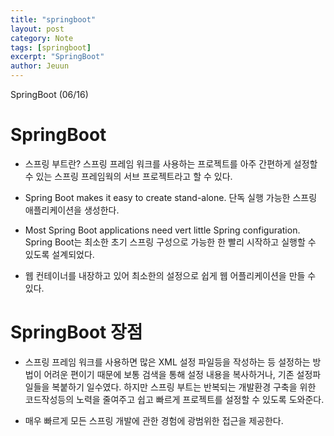 ```yaml
---
title: "springboot"
layout: post
category: Note
tags: [springboot]
excerpt: "SpringBoot"
author: Jeuun
---
```


SpringBoot (06/16)

# SpringBoot

 - 스프링 부트란?
스프링 프레임 워크를 사용하는 프로젝트를 아주 간편하게 설정할 수 있는 스프링 프레임웍의 서브 프로젝트라고 할 수 있다.

 - Spring Boot makes it easy to create stand-alone.
  단독 실행 가능한 스프링 애플리케이션을 생성한다.

 - Most Spring Boot applications need vert little Spring configuration.
  Spring Boot는 최소한 초기 스프링 구성으로 가능한 한 빨리 시작하고 실행할 수 있도록 설계되었다.

 - 웹 컨테이너를 내장하고 있어 최소한의 설정으로 쉽게 웹 어플리케이션을 만들 수 있다.

# SpringBoot 장점

 - 스프링 프레임 워크를 사용하면 많은 XML 설정 파일등을 작성하는 등 설정하는 방법이 어려운 편이기 때문에 보통 검색을 통해 설정 내용을 복사하거나, 
기존 설정파일들을 복붙하기 일수였다.
하지만 스프링 부트는 반복되는 개발환경 구축을 위한 코드작성등의 노력을 줄여주고 쉽고 빠르게 프로젝트를 설정할 수 있도록 도와준다.

 - 매우 빠르게 모든 스프링 개발에 관한 경험에 광범위한 접근을 제공한다.


    
    
